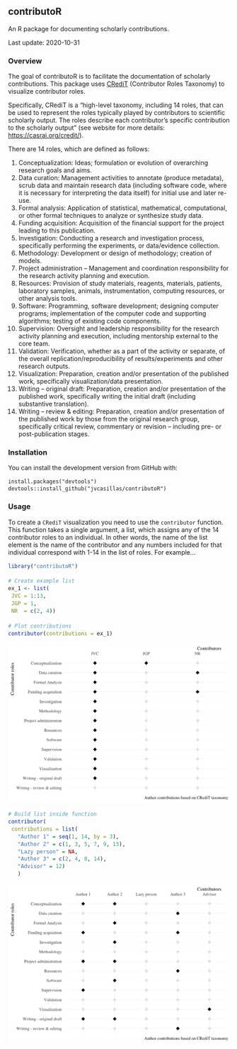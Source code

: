 
## contributoR

An R package for documenting scholarly contributions.

Last update: 2020-10-31

### Overview

The goal of contributoR is to facilitate the documentation of scholarly
contributions. This package uses [CRediT](https://casrai.org/credit/)
(Contributor Roles Taxonomy) to visualize contributor roles.

Specifically, CRediT is a “high-level taxonomy, including 14 roles, that
can be used to represent the roles typically played by contributors to
scientific scholarly output. The roles describe each contributor’s
specific contribution to the scholarly output” (see website for more
details: <https://casrai.org/credit/>).

There are 14 roles, which are defined as follows:

1.  Conceptualization: Ideas; formulation or evolution of overarching
    research goals and aims.
2.  Data curation: Management activities to annotate (produce metadata),
    scrub data and maintain research data (including software code,
    where it is necessary for interpreting the data itself) for initial
    use and later re-use.
3.  Formal analysis: Application of statistical, mathematical,
    computational, or other formal techniques to analyze or synthesize
    study data.
4.  Funding acquisition: Acquisition of the financial support for the
    project leading to this publication.
5.  Investigation: Conducting a research and investigation process,
    specifically performing the experiments, or data/evidence
    collection.
6.  Methodology: Development or design of methodology; creation of
    models.
7.  Project administration – Management and coordination responsibility
    for the research activity planning and execution.
8.  Resources: Provision of study materials, reagents, materials,
    patients, laboratory samples, animals, instrumentation, computing
    resources, or other analysis tools.
9.  Software: Programming, software development; designing computer
    programs; implementation of the computer code and supporting
    algorithms; testing of existing code components.
10. Supervision: Oversight and leadership responsibility for the
    research activity planning and execution, including mentorship
    external to the core team.
11. Validation: Verification, whether as a part of the activity or
    separate, of the overall replication/reproducibility of
    results/experiments and other research outputs.
12. Visualization: Preparation, creation and/or presentation of the
    published work, specifically visualization/data presentation.
13. Writing – original draft: Preparation, creation and/or presentation
    of the published work, specifically writing the initial draft
    (including substantive translation).
14. Writing – review & editing: Preparation, creation and/or
    presentation of the published work by those from the original
    research group, specifically critical review, commentary or revision
    – including pre- or post-publication stages.

### Installation

You can install the development version from GitHub with:

    install.packages("devtools")
    devtools::install_github("jvcasillas/contributoR")

### Usage

To create a `CRediT` visualization you need to use the `contributor`
function. This function takes a single argument, a list, which assigns
any of the 14 contributor roles to an individual. In other words, the
name of the list element is the name of the contributor and any numbers
included for that individual correspond with 1-14 in the list of roles.
For example…

``` r
library("contributoR")

# Create example list
ex_1 <- list(
 JVC = 1:13,
 JGP = 1,
 NR  = c(2, 4))

# Plot contributions
contributor(contributions = ex_1)
```

<img src="README_files/figure-gfm/example1-1.png" width="672" />

``` r
# Build list inside function
contributor(
 contributions = list(
   "Author 1" = seq(1, 14, by = 3),
   "Author 2" = c(1, 3, 5, 7, 9, 13),
   "Lazy person" = NA,
   "Author 3" = c(2, 4, 8, 14), 
   "Advisor" = 12)
   )
```

<img src="README_files/figure-gfm/example1-2.png" width="672" />
